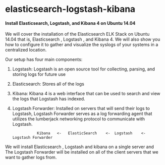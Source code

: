 # elasticsearch-logstash-kibana

#### Install Elasticsearch, Logstash, and Kibana 4 on Ubuntu 14.04

We will cover the installation of the Elasticsearch ELK Stack on Ubuntu 14.04 that is, Elasticsearch , Logstash , and Kibana 4. We will also show you how to configure it to gather and visualize the syslogs of your systems in a centralized location.

Our setup has four main components:
  
  1. Logstash: Logstash is an open source tool for collecting, parsing, and storing logs for future use
  2. Elasticsearch: Stores all of the logs
  3. Kibana: Kibana 4 is a web interface that can be used to search and view the logs that Logstash has indexed.
  4. Logstash Forwarder: Installed on servers that will send their logs to Logstash, Logstash Forwarder serves as a log forwarding agent that utilizes the lumberjack networking protocol to communicate with Logstash.
  

                    Kibana   <-   ElasticSearch    <-  Logstash    <-   Logstash Forwarder
                    
  
We will install Elasticsearch , Logstash and kibana on a single server and The Logstash Forwarder will be installed on all of the client servers that we want to gather logs from.

